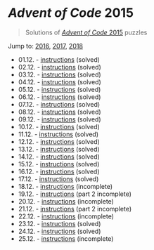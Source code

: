 # *Advent of Code* 2015
> Solutions of [*Advent of Code* 2015](http://adventofcode.com/2015/) puzzles

Jump to: [2016](../2016), [2017](../2017), [2018](../2018)

* 01.12. - [instructions](http://adventofcode.com/2015/day/1) (solved)
* 02.12. - [instructions](http://adventofcode.com/2015/day/2) (solved)
* 03.12. - [instructions](http://adventofcode.com/2015/day/3) (solved)
* 04.12. - [instructions](http://adventofcode.com/2015/day/4) (solved)
* 05.12. - [instructions](http://adventofcode.com/2015/day/5) (solved)
* 06.12. - [instructions](http://adventofcode.com/2015/day/6) (solved)
* 07.12. - [instructions](http://adventofcode.com/2015/day/7) (solved)
* 08.12. - [instructions](http://adventofcode.com/2015/day/8) (solved)
* 09.12. - [instructions](http://adventofcode.com/2015/day/9) (solved)
* 10.12. - [instructions](http://adventofcode.com/2015/day/10) (solved)
* 11.12. - [instructions](http://adventofcode.com/2015/day/11) (solved)
* 12.12. - [instructions](http://adventofcode.com/2015/day/12) (solved)
* 13.12. - [instructions](http://adventofcode.com/2015/day/13) (solved)
* 14.12. - [instructions](http://adventofcode.com/2015/day/14) (solved)
* 15.12. - [instructions](http://adventofcode.com/2015/day/15) (solved)
* 16.12. - [instructions](http://adventofcode.com/2015/day/16) (solved)
* 17.12. - [instructions](http://adventofcode.com/2015/day/17) (solved)
* 18.12. - [instructions](http://adventofcode.com/2015/day/18) (incomplete)
* 19.12. - [instructions](http://adventofcode.com/2015/day/19) (part 2 incomplete)
* 20.12. - [instructions](http://adventofcode.com/2015/day/20) (incomplete)
* 21.12. - [instructions](http://adventofcode.com/2015/day/21) (part 2 incomplete)
* 22.12. - [instructions](http://adventofcode.com/2015/day/22) (incomplete)
* 23.12. - [instructions](http://adventofcode.com/2015/day/23) (solved)
* 24.12. - [instructions](http://adventofcode.com/2015/day/24) (solved)
* 25.12. - [instructions](http://adventofcode.com/2015/day/25) (incomplete)
